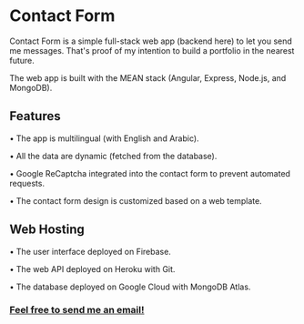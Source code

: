 # Contact Form

Contact Form is a simple full-stack web app (backend here) to let you send me messages. That's proof of my intention to build a portfolio in the nearest future.

The web app is built with the MEAN stack (Angular, Express, Node.js, and MongoDB).

## Features
• The app is multilingual (with English and Arabic).

• All the data are dynamic (fetched from the database).

• Google ReCaptcha integrated into the contact form to prevent automated requests.

• The contact form design is customized based on a web template.

## Web Hosting
• The user interface deployed on Firebase.

• The web API deployed on Heroku with Git.

• The database deployed on Google Cloud with MongoDB Atlas.


### [Feel free to send me an email!](https://fouad-abdeen.web.app/en/get-in-touch)
